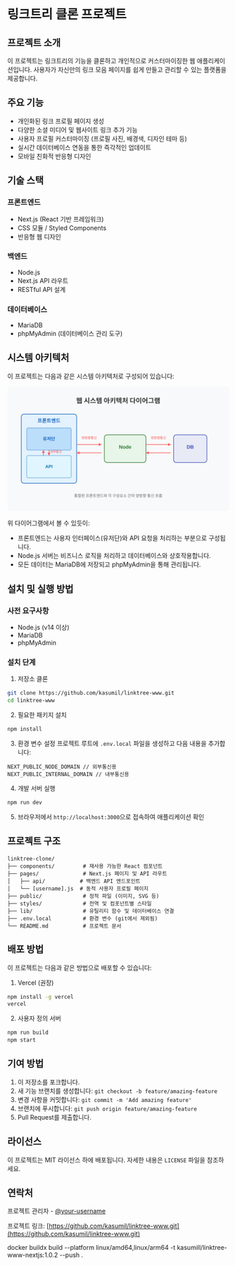 # 링크트리 클론 프로젝트

## 프로젝트 소개

이 프로젝트는 링크트리의 기능을 클론하고 개인적으로 커스터마이징한 웹 애플리케이션입니다. 사용자가 자신만의 링크 모음 페이지를 쉽게 만들고 관리할 수 있는 플랫폼을 제공합니다.

## 주요 기능

- 개인화된 링크 프로필 페이지 생성
- 다양한 소셜 미디어 및 웹사이트 링크 추가 기능
- 사용자 프로필 커스터마이징 (프로필 사진, 배경색, 디자인 테마 등)
- 실시간 데이터베이스 연동을 통한 즉각적인 업데이트
- 모바일 친화적 반응형 디자인

## 기술 스택

### 프론트엔드

- Next.js (React 기반 프레임워크)
- CSS 모듈 / Styled Components
- 반응형 웹 디자인

### 백엔드

- Node.js
- Next.js API 라우트
- RESTful API 설계

### 데이터베이스

- MariaDB
- phpMyAdmin (데이터베이스 관리 도구)

## 시스템 아키텍처

이 프로젝트는 다음과 같은 시스템 아키텍처로 구성되어 있습니다:

![시스템 아키텍처 다이어그램](/public/system_architecture.svg)

위 다이어그램에서 볼 수 있듯이:

- 프론트엔드는 사용자 인터페이스(유저단)와 API 요청을 처리하는 부분으로 구성됩니다.
- Node.js 서버는 비즈니스 로직을 처리하고 데이터베이스와 상호작용합니다.
- 모든 데이터는 MariaDB에 저장되고 phpMyAdmin을 통해 관리됩니다.

## 설치 및 실행 방법

### 사전 요구사항

- Node.js (v14 이상)
- MariaDB
- phpMyAdmin

### 설치 단계

1. 저장소 클론

```bash
git clone https://github.com/kasumil/linktree-www.git
cd linktree-www
```

2. 필요한 패키지 설치

```bash
npm install
```

3. 환경 변수 설정
   프로젝트 루트에 `.env.local` 파일을 생성하고 다음 내용을 추가합니다:

```
NEXT_PUBLIC_NODE_DOMAIN // 외부통신용
NEXT_PUBLIC_INTERNAL_DOMAIN // 내부통신용
```

4. 개발 서버 실행

```bash
npm run dev
```

5. 브라우저에서 `http://localhost:3000`으로 접속하여 애플리케이션 확인

## 프로젝트 구조

```
linktree-clone/
├── components/         # 재사용 가능한 React 컴포넌트
├── pages/              # Next.js 페이지 및 API 라우트
│   ├── api/           # 백엔드 API 엔드포인트
│   └── [username].js  # 동적 사용자 프로필 페이지
├── public/             # 정적 파일 (이미지, SVG 등)
├── styles/             # 전역 및 컴포넌트별 스타일
├── lib/                # 유틸리티 함수 및 데이터베이스 연결
├── .env.local          # 환경 변수 (git에서 제외됨)
└── README.md           # 프로젝트 문서
```

## 배포 방법

이 프로젝트는 다음과 같은 방법으로 배포할 수 있습니다:

1. Vercel (권장)

```bash
npm install -g vercel
vercel
```

2. 사용자 정의 서버

```bash
npm run build
npm start
```

## 기여 방법

1. 이 저장소를 포크합니다.
2. 새 기능 브랜치를 생성합니다: `git checkout -b feature/amazing-feature`
3. 변경 사항을 커밋합니다: `git commit -m 'Add amazing feature'`
4. 브랜치에 푸시합니다: `git push origin feature/amazing-feature`
5. Pull Request를 제출합니다.

## 라이선스

이 프로젝트는 MIT 라이선스 하에 배포됩니다. 자세한 내용은 `LICENSE` 파일을 참조하세요.

## 연락처

프로젝트 관리자 - [@your-username](https://github.com/kasumil/linktree-www.git)

프로젝트 링크: [https://github.com/kasumil/linktree-www.git](https://github.com/kasumil/linktree-www.git)

docker buildx build --platform linux/amd64,linux/arm64 -t kasumill/linktree-www-nextjs:1.0.2 --push .

